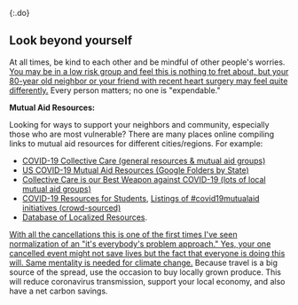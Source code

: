 {:.do}
## Look beyond yourself

At all times, be kind to each other and be mindful of other people's worries. [You may be in a low risk group and feel this is nothing to
fret about, but your 80-year old neighbor or your friend with recent heart surgery may feel quite differently.](https://twitter.com/kakape/status/1235318985429782532) Every person matters; no one is "expendable."

**Mutual Aid Resources:**

Looking for ways to support your neighbors and community, especially those who are most vulnerable? There are many places online compiling links to mutual aid resources for different cities/regions. For example: 
* [COVID-19 Collective Care (general resources & mutual aid groups)](bit.ly/covid19collectivecare)
* [US COVID-19 Mutual Aid Resources (Google Folders by State)](https://drive.google.com/drive/folders/1dKDM8CA32gZ1L2v_MFewohqJhVnCsi71?usp=sharing)
* [Collective Care is our Best Weapon against COVID-19 (lots of local mutual aid groups)](https://docs.google.com/document/d/1uP49OQGhosfBN4BOYQvyy_Mu3mpCSOYzip13LksC-S8/edit)
* [COVID-19 Resources for Students](https://docs.google.com/document/d/1JEwYeYeqhe0xCUSHZHV0ZKeUwxqVCQlcDq-pM-0a9YU/edit), [Listings of #covid19mutualaid initiatives (crowd-sourced)](https://docs.google.com/spreadsheets/d/1M9Y46lhZSVIRyE1Qh74Tj5uu91VKs5nhFCUudnFOqOg/edit#gid=776187552)
* [Database of Localized Resources](https://docs.google.com/spreadsheets/d/1HEdNpLB5p-sieHVK-CtS8_N7SIUhlMpY6q1e8Je0ToY/edit#gid=0).



[With all the cancellations this is one of the first times I've seen normalization of an "it's everybody's problem approach." Yes, your one cancelled event might not save lives but the fact that everyone is doing this will. Same mentality is needed for climate change.](https://twitter.com/JasonWilliamsNY/status/1236332192172838912) Because travel is a big source of the spread, use the occasion to buy locally grown produce. This will reduce coronavirus transmission, support your local economy, and also have a net carbon savings.
